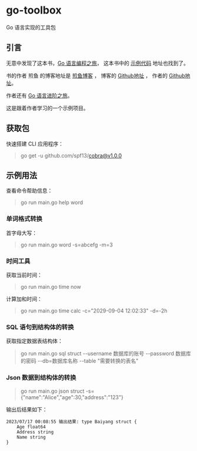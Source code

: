 # go-toolbox

Go 语言实现的工具包

## 引言

无意中发现了这本书，[Go 语言编程之旅](https://golang2.eddycjy.com/)，
这本书中的 [示例代码](https://github.com/go-programming-tour-book) 地址也找到了。

书的作者 煎鱼 的博客地址是 [煎鱼博客](https://eddycjy.com/) ，
博客的 [Github地址](https://github.com/eddycjy/blog) ，
作者的 [Github地址](https://github.com/eddycjy)。

作者还有 [Go 语言进阶之旅](https://golang1.eddycjy.com/)。

这是跟着作者学习的一个示例项目。

## 获取包

快速搭建 CLI 应用程序：
> go get -u github.com/spf13/cobra@v1.0.0

## 示例用法

查看命令帮助信息：
> go run main.go help word

### 单词格式转换

首字母大写：
> go run main.go word -s=abcefg -m=3

### 时间工具

获取当前时间：
> go run main.go time now

计算加和时间：
> go run main.go time calc -c="2029-09-04 12:02:33" -d=-2h 

### SQL 语句到结构体的转换

获取指定数据表结构体：
> go run main.go sql struct --username 数据库的账号 --password 数据库的密码 --db=数据库名称 --table "需要转换的表名"

### Json 数据到结构体的转换

> go run main.go json struct -s={\"name\":\"Alice\",\"age\":30,\"address\":\"123\"}

输出后结果如下：
```
2023/07/17 00:08:55 输出结果: type Baiyang struct {
    Age float64
    Address string
    Name string
}
```


